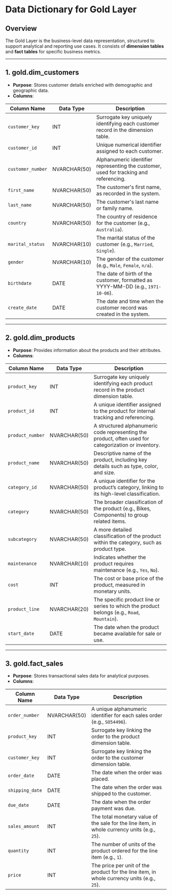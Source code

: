 # Data Dictionary for Gold Layer

## Overview

The Gold Layer is the business-level data representation, structured to support analytical and reporting use cases. It consists of **dimension tables** and **fact tables** for specific business metrics.

---

## 1. gold.dim_customers

- **Purpose**: Stores customer details enriched with demographic and geographic data.
- **Columns**:

| Column Name     | Data Type      | Description                                                                 |
|------------------|----------------|----------------------------------------------------------------------------|
| `customer_key`   | INT            | Surrogate key uniquely identifying each customer record in the dimension table. |
| `customer_id`    | INT            | Unique numerical identifier assigned to each customer.                     |
| `customer_number`| NVARCHAR(50)   | Alphanumeric identifier representing the customer, used for tracking and referencing. |
| `first_name`     | NVARCHAR(50)   | The customer's first name, as recorded in the system.                      |
| `last_name`      | NVARCHAR(50)   | The customer's last name or family name.                                   |
| `country`        | NVARCHAR(50)   | The country of residence for the customer (e.g., `Australia`).           |
| `marital_status` | NVARCHAR(10)   | The marital status of the customer (e.g., `Married`, `Single`).        |
| `gender`         | NVARCHAR(10)   | The gender of the customer (e.g., `Male`, `Female`, `n/a`).          |
| `birthdate`      | DATE           | The date of birth of the customer, formatted as YYYY-MM-DD (e.g., `1971-10-06`). |
| `create_date`    | DATE           | The date and time when the customer record was created in the system.      |

---

## 2. gold.dim_products

- **Purpose**: Provides information about the products and their attributes.
- **Columns**:

| Column Name           | Data Type      | Description                                                                 |
|------------------------|----------------|----------------------------------------------------------------------------|
| `product_key`          | INT            | Surrogate key uniquely identifying each product record in the product dimension table. |
| `product_id`           | INT            | A unique identifier assigned to the product for internal tracking and referencing. |
| `product_number`       | NVARCHAR(50)   | A structured alphanumeric code representing the product, often used for categorization or inventory. |
| `product_name`         | NVARCHAR(50)   | Descriptive name of the product, including key details such as type, color, and size. |
| `category_id`          | NVARCHAR(50)   | A unique identifier for the product’s category, linking to its high-level classification. |
| `category`             | NVARCHAR(50)   | The broader classification of the product (e.g., Bikes, Components) to group related items. |
| `subcategory`          | NVARCHAR(50)   | A more detailed classification of the product within the category, such as product type. |
| `maintenance`          | NVARCHAR(10)   | Indicates whether the product requires maintenance (e.g., `Yes`, `No`).     |
| `cost`                 | INT            | The cost or base price of the product, measured in monetary units.          |
| `product_line`         | NVARCHAR(20)   | The specific product line or series to which the product belongs (e.g., `Road`, `Mountain`). |
| `start_date`           | DATE           | The date when the product became available for sale or use.                |

---

## 3. gold.fact_sales

- **Purpose**: Stores transactional sales data for analytical purposes.
- **Columns**:

| Column Name     | Data Type     | Description                                                                 |
|------------------|----------------|---------------------------------------------------------------------------|
| `order_number`   | NVARCHAR(50)   | A unique alphanumeric identifier for each sales order (e.g., `SO54496`).   |
| `product_key`    | INT            | Surrogate key linking the order to the product dimension table.            |
| `customer_key`   | INT            | Surrogate key linking the order to the customer dimension table.           |
| `order_date`     | DATE           | The date when the order was placed.                                        |
| `shipping_date`  | DATE           | The date when the order was shipped to the customer.                       |
| `due_date`       | DATE           | The date when the order payment was due.                                   |
| `sales_amount`   | INT            | The total monetary value of the sale for the line item, in whole currency units (e.g., `25`). |
| `quantity`       | INT            | The number of units of the product ordered for the line item (e.g., `1`).    |
| `price`          | INT            | The price per unit of the product for the line item, in whole currency units (e.g., `25`). |

